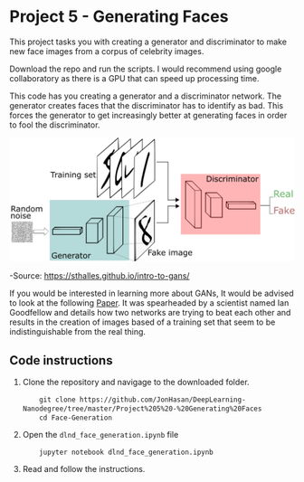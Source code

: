 # Project 5 - Generating Faces

This project tasks you with creating a generator and discriminator to make new face images from a corpus of celebrity images. 

Download the repo and run the scripts. I would recommend using google collaboratory as there is a GPU that can speed up processing time. 

This code has you creating a generator and a discriminator network. The generator creates faces that the discriminator has to identify as bad. This forces the generator to get increasingly better at generating faces in order to fool the discriminator. 

![image](GANs.png)

-Source: https://sthalles.github.io/intro-to-gans/

If you would be interested in learning more about GANs, It would be advised to look at the following [Paper](https://arxiv.org/pdf/1406.2661.pdf). It was spearheaded by a scientist named Ian Goodfellow and details how two networks are trying to beat each other and results in the creation of images based of a training set that seem to be indistinguishable from the real thing. 

## Code instructions

1. Clone the repository and navigage to the downloaded folder.
	```
		git clone https://github.com/JonHasan/DeepLearning-Nanodegree/tree/master/Project%205%20-%20Generating%20Faces
		cd Face-Generation
	```
2. Open the `dlnd_face_generation.ipynb` file
	```
		jupyter notebook dlnd_face_generation.ipynb
	```
3. Read and follow the instructions. 
